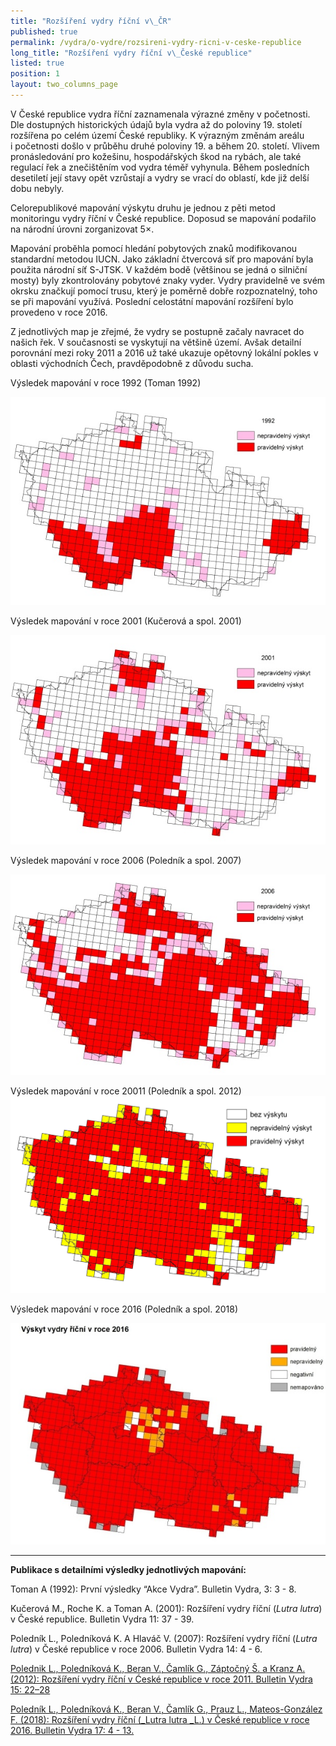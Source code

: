 ```yaml
---
title: "Rozšíření vydry říční v\_ČR"
published: true
permalink: /vydra/o-vydre/rozsireni-vydry-ricni-v-ceske-republice
long_title: "Rozšíření vydry říční v\_České republice"
listed: true
position: 1
layout: two_columns_page
---
```

V České republice vydra říční zaznamenala výrazné změny v početnosti.
Dle dostupných historických údajů byla vydra až do poloviny 19. století
rozšířena po celém území České republiky. K výrazným změnám areálu
i početnosti došlo v průběhu druhé poloviny 19. a během 20. století.
Vlivem pronásledování pro kožešinu, hospodářských škod na rybách, ale
také regulací řek a znečištěním vod vydra téměř vyhynula. Během
posledních desetiletí její stavy opět vzrůstají a vydry se vrací do
oblastí, kde již delší dobu nebyly.

Celorepublikové mapování výskytu druhu je jednou z pěti metod monitoringu vydry říční v České republice. Doposud se mapování podařilo na národní úrovni zorganizovat 5×.

Mapování proběhla pomocí hledání pobytových znaků modifikovanou standardní metodou IUCN. Jako základní čtvercová síť pro mapování byla použita národní síť S-JTSK. V každém bodě (většinou se jedná o silniční mosty) byly zkontrolovány pobytové znaky vyder. Vydry pravidelně ve svém okrsku značkují pomocí trusu, který je poměrně dobře rozpoznatelný, toho se při mapování využívá. Poslední celostátní mapování rozšíření bylo provedeno v roce 2016.

Z jednotlivých map je zřejmé, že vydry se postupně začaly navracet do našich řek. V současnosti se vyskytují na většině území. Avšak detailní porovnání mezi roky 2011 a 2016 už také ukazuje opětovný lokální pokles v oblasti východních Čech, pravděpodobně z důvodu sucha. 

Výsledek mapování v roce 1992 (Toman 1992)

![Výskyt vydry říční v roce 1992](/media/vydra_1992.jpg)

Výsledek mapování v roce 2001 (Kučerová a spol. 2001)

![Výskyt vydry říční v roce 2001](/media/vydra_2001.jpg)

Výsledek mapování v roce 2006 (Poledník a spol. 2007)

![Výskyt vydry říční v roce 2006](/media/vydra_2006.jpg)

Výsledek mapování v roce 20011 (Poledník a spol. 2012)
![](/media/vydra_2011.jpg)

Výsledek mapování v roce 2016 (Poledník a spol. 2018)

![Výskyt vydry říční v roce 2016](/media/vydra_2016.jpg)



****

**Publikace s detailními výsledky jednotlivých mapování:**

Toman A (1992): První výsledky “Akce Vydra”. Bulletin Vydra, 3: 3 - 8.

Kučerová M., Roche K. a Toman A. (2001): Rozšíření vydry říční (_Lutra lutra_) v České republice. Bulletin Vydra 11: 37 - 39.

Poledník L., Poledníková K. A Hlaváč V. (2007): Rozšíření vydry říční (_Lutra lutra_) v České republice v roce 2006. Bulletin Vydra 14: 4 - 6.

[Polednik L., Poledníková K., Beran V., Čamlík G., Záptočný Š. a Kranz A. (2012): Rozšíření vydry říční v Ćeské republice v roce 2011. Bulletin Vydra 15: 22–28](/media/Polednik_etal_22_28.pdf)

[Poledník L., Poledníková K., Beran V., Čamlík G., Prauz L., Mateos-González F. (2018): Rozšíření vydry říční (_Lutra lutra _L.) v České republice v roce 2016. Bulletin Vydra 17: 4 - 13. ](/media/Polednik_etal_4_13.pdf)
